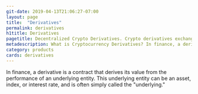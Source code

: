 ```yaml
---
git-date: 2019-04-13T21:06:27-07:00
layout: page
title:  "Derivatives"
permalink: derivatives
h1title: Derivatives
pagetitle: Decentralized Crypto Derivatives. Crypto derivatives exchanges and platforms.   
metadescription: What is Cryptocurrency Derivatives? In finance, a derivative is a contract that derives its value from the performance of an underlying entity. This underlying entity can be an asset, index, or interest rate, and is often simply called the underlying.
category: products
cards: derivatives
---
```

In finance, a derivative is a contract that derives its value from the performance of an underlying entity. This underlying entity can be an asset, index, or interest rate, and is often simply called the "underlying."

